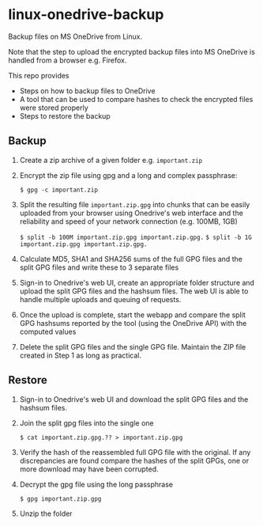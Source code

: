 # linux-onedrive-backup

Backup files on MS OneDrive from Linux. 

Note that the step to upload the encrypted backup files into MS OneDrive is handled from a browser e.g. Firefox.

This repo provides 
* Steps on how to backup files to OneDrive
* A tool that can be used to compare hashes to check the encrypted files were stored properly
* Steps to restore the backup


## Backup

1. Create a zip archive of a given folder e.g. `important.zip`

1. Encrypt the zip file using gpg and a long and complex passphrase:

   `$ gpg -c important.zip`
	
1. Split the resulting file `important.zip.gpg` into chunks that can be easily uploaded from your browser using Onedrive's web interface and the reliability and speed of your network connection (e.g. 100MB, 1GB)

   `$ split -b 100M important.zip.gpg important.zip.gpg.`
   `$ split -b 1G important.zip.gpg important.zip.gpg.`

1. Calculate MD5, SHA1 and SHA256 sums of the full GPG files and the split GPG files and write these to 3 separate files

1. Sign-in to Onedrive's web UI, create an appropriate folder structure and upload the split GPG files and the hashsum files. The web UI is able to handle multiple uploads and queuing of requests.

1. Once the upload is complete, start the webapp and compare the split GPG hashsums reported by the tool (using the OneDrive API) with the computed values

1. Delete the split GPG files and the single GPG file. Maintain the ZIP file created in Step 1 as long as practical.


## Restore

1. Sign-in to Onedrive's web UI and download the split GPG files and the hashsum files.

1. Join the split gpg files into the single one

   `$ cat important.zip.gpg.?? > important.zip.gpg`
   
1. Verify the hash of the reassembled full GPG file with the original. If any discrepancies are found compare the hashes of the split GPGs, one or more download may have been corrupted.

1. Decrypt the gpg file using the long passphrase

   `$ gpg important.zip.gpg`
   
1. Unzip the folder

